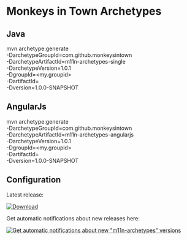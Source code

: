 # Monkeys in Town Archetypes

## Java

mvn archetype:generate                                  \
  -DarchetypeGroupId=com.github.monkeysintown           \
  -DarchetypeArtifactId=m11n-archetypes-single          \
  -DarchetypeVersion=1.0.1                              \
  -DgroupId=<my.groupid>                                \
  -DartifactId=<my-artifactId>                          \
  -Dversion=1.0.0-SNAPSHOT

## AngularJs

mvn archetype:generate                                  \
  -DarchetypeGroupId=com.github.monkeysintown           \
  -DarchetypeArtifactId=m11n-archetypes-angularjs       \
  -DarchetypeVersion=1.0.1                              \
  -DgroupId=<my.groupid>                                \
  -DartifactId=<my-artifactId>                          \
  -Dversion=1.0.0-SNAPSHOT

## Configuration

Latest release:

[ ![Download](https://api.bintray.com/packages/cheetah/monkeysintown/m11n-archetypes/images/download.svg) ](https://bintray.com/cheetah/monkeysintown/m11n-archetypes/_latestVersion)

Get automatic notifications about new releases here:

[ ![Get automatic notifications about new "m11n-archetypes" versions](https://www.bintray.com/docs/images/bintray_badge_color.png) ](https://bintray.com/cheetah/monkeysintown/m11n-archetypes/view?source=watch)

